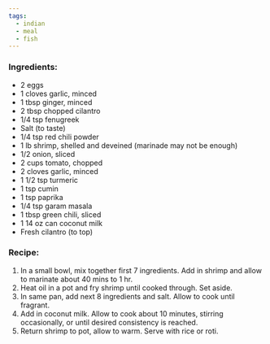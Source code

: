```yaml
---
tags:
  - indian
  - meal
  - fish
---
```

### Ingredients:
- 2 eggs
- 1 cloves garlic, minced
- 1 tbsp ginger, minced
- 2 tbsp chopped cilantro
- 1/4 tsp fenugreek
- Salt (to taste)
- 1/4 tsp red chili powder
- 1 lb shrimp, shelled and deveined (marinade may not be enough)
- 1/2 onion, sliced
- 2 cups tomato, chopped
- 2 cloves garlic, minced
- 1 1/2 tsp turmeric
- 1 tsp cumin
- 1 tsp paprika
- 1/4 tsp garam masala
- 1 tbsp green chili, sliced
- 1 14 oz can coconut milk
- Fresh cilantro (to top)

### Recipe:
1. In a small bowl, mix together first 7 ingredients. Add in shrimp and allow to marinate about 40 mins to 1 hr. 
2. Heat oil in a pot and fry shrimp until cooked through. Set aside. 
3. In same pan, add next 8 ingredients and salt. Allow to cook until fragrant. 
4. Add in coconut milk. Allow to cook about 10 minutes, stirring occasionally, or until desired consistency is reached. 
5. Return shrimp to pot, allow to warm. Serve with rice or roti. 